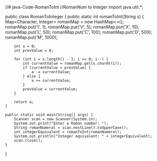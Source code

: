 //# java-Code-RomanToInt
//RomanNum to Integer
import java.util.*;

public class RomanToInteger {
    public static int romanToInt(String s) {
        Map<Character, Integer> romanMap = new HashMap<>();
        romanMap.put('I', 1);
        romanMap.put('V', 5);
        romanMap.put('X', 10);
        romanMap.put('L', 50);
        romanMap.put('C', 100);
        romanMap.put('D', 500);
        romanMap.put('M', 1000);

        int a = 0;
        int prevValue = 0;

        for (int i = s.length() - 1; i >= 0; i--) {
            int currentValue = romanMap.get(s.charAt(i));
            if (currentValue < prevValue) {
                a -= currentValue;
            } else {
                a += currentValue;
            }
            prevValue = currentValue;
        }

        return a;
    }

    public static void main(String[] args) {
        Scanner scan = new Scanner(System.in);
        System.out.print("Enter a Roman number: ");
        String romanNumeral = scan.nextLine().toUpperCase();
        int integerEquivalent = romanToInt(romanNumeral);
        System.out.println("Integer equivalent: " + integerEquivalent);
        scan.close();
    }
}
